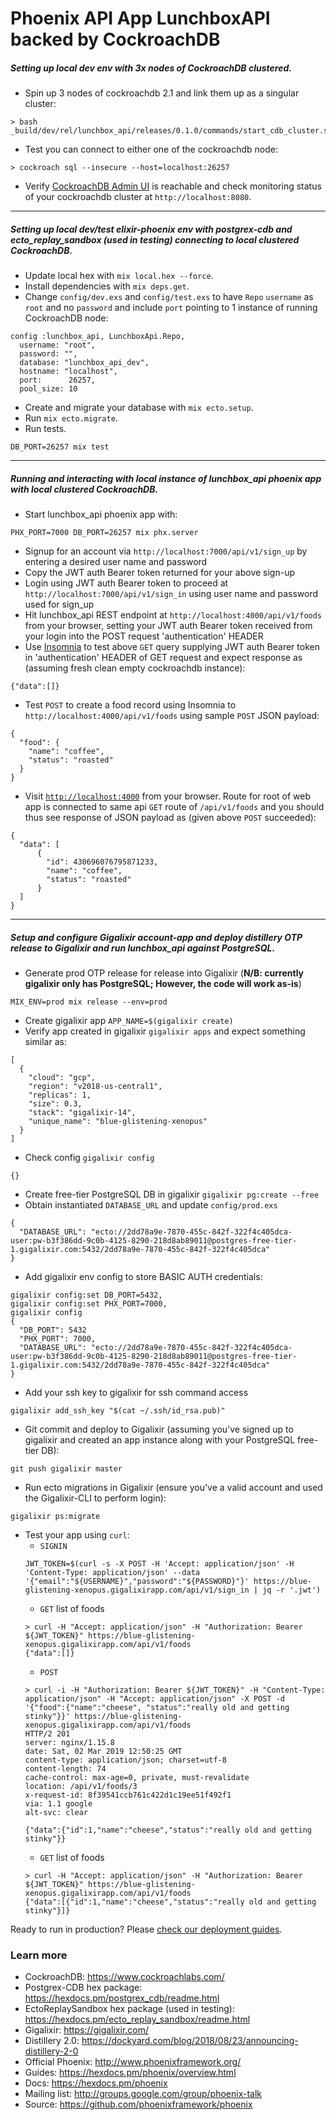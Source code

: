 # Phoenix API App LunchboxAPI backed by CockroachDB
##### Setting up local dev env with 3x nodes of CockroachDB clustered.
  * Spin up 3 nodes of cockroachdb 2.1 and link them up as a singular cluster:
  ```
  > bash _build/dev/rel/lunchbox_api/releases/0.1.0/commands/start_cdb_cluster.sh
  ```
  * Test you can connect to either one of the cockroachdb node:
  ```
  > cockroach sql --insecure --host=localhost:26257
  ```
  * Verify [CockroachDB Admin UI](https://www.cockroachlabs.com/docs/stable/admin-ui-overview-dashboard.html) is reachable and check monitoring status of your cockroachdb cluster at `http://localhost:8080`.
 ---
##### Setting up local dev/test elixir-phoenix env with postgrex-cdb and ecto_replay_sandbox (used in testing) connecting to local clustered CockroachDB.
  * Update local hex with `mix local.hex --force`.
  * Install dependencies with `mix deps.get`.
  * Change `config/dev.exs` and `config/test.exs` to have `Repo` `username` as `root` and no `password` and include `port` pointing to 1 instance of running CockroachDB node:
  ```
  config :lunchbox_api, LunchboxApi.Repo,
    username: "root",
    password: "",
    database: "lunchbox_api_dev",
    hostname: "localhost",
    port:      26257,
    pool_size: 10
  ```
  * Create and migrate your database with `mix ecto.setup`.
  * Run `mix ecto.migrate`.
  * Run tests.
  ```
  DB_PORT=26257 mix test
  ```
---
##### Running and interacting with local instance of lunchbox_api phoenix app with local clustered CockroachDB.
  * Start lunchbox_api phoenix app with:
  ```
  PHX_PORT=7000 DB_PORT=26257 mix phx.server
  ```
  * Signup for an account via `http://localhost:7000/api/v1/sign_up` by entering a desired user name and password
  * Copy the JWT auth Bearer token returned for your above sign-up
  * Login using JWT auth Bearer token to proceed at `http://localhost:7000/api/v1/sign_in` using user name and password used for sign_up
  * Hit lunchbox_api REST endpoint at `http://localhost:4000/api/v1/foods` from your browser, setting your JWT auth Bearer token received from your login into the POST request 'authentication' HEADER
  * Use [Insomnia](https://insomnia.rest/) to test above `GET` query supplying JWT auth Bearer token in 'authentication' HEADER of GET request and expect response as (assuming fresh clean empty cockroachdb instance):
  ```
  {"data":[]}
  ```
  * Test `POST` to create a food record using Insomnia to `http://localhost:4000/api/v1/foods` using sample `POST` JSON payload:
  ```
  {
    "food": {
      "name": "coffee",
      "status": "roasted"
    }
  }
  ```
  * Visit [`http://localhost:4000`](http://localhost:4000) from your browser. Route for root of web app is connected to same api `GET` route of `/api/v1/foods` and you should thus see response of JSON payload as (given above `POST` succeeded):
  ```
  {
    "data": [
        {
          "id": 430696076795871233,
          "name": "coffee",
          "status": "roasted"
        }
    ]
  }
  ```
---
##### Setup and configure Gigalixir account-app and deploy distillery OTP release to Gigalixir and run lunchbox_api against PostgreSQL.
  * Generate prod OTP release for release into Gigalixir (**N/B: currently gigalixir only has PostgreSQL; However, the code will work as-is**)
  ```
  MIX_ENV=prod mix release --env=prod
  ```
  * Create gigalixir app `APP_NAME=$(gigalixir create)`
  * Verify app created in gigalixir `gigalixir apps` and expect something similar as:
  ```
  [
    {
      "cloud": "gcp",
      "region": "v2018-us-central1",
      "replicas": 1,
      "size": 0.3,
      "stack": "gigalixir-14",
      "unique_name": "blue-glistening-xenopus"
    }
  ]
  ```
  * Check config `gigalixir config`
  ```
  {}
  ```
  * Create free-tier PostgreSQL DB in gigalixir `gigalixir pg:create --free`
  * Obtain instantiated `DATABASE_URL` and update `config/prod.exs`
  ```
  {
    "DATABASE_URL": "ecto://2dd78a9e-7870-455c-842f-322f4c405dca-user:pw-b3f386dd-9c0b-4125-8290-218d8ab89011@postgres-free-tier-1.gigalixir.com:5432/2dd78a9e-7870-455c-842f-322f4c405dca"
  }
  ```
  * Add gigalixir env config to store BASIC AUTH credentials:
  ```
  gigalixir config:set DB_PORT=5432,
  gigalixir config:set PHX_PORT=7000,
  gigalixir config
  {
    "DB_PORT": 5432
    "PHX_PORT": 7000,
    "DATABASE_URL": "ecto://2dd78a9e-7870-455c-842f-322f4c405dca-user:pw-b3f386dd-9c0b-4125-8290-218d8ab89011@postgres-free-tier-1.gigalixir.com:5432/2dd78a9e-7870-455c-842f-322f4c405dca"
  }
  ```
  * Add your ssh key to gigalixir for ssh command access
  ```
  gigalixir add_ssh_key "$(cat ~/.ssh/id_rsa.pub)"
  ```
  * Git commit and deploy to Gigalixir (assuming you've signed up to gigalixir and created an app instance along with your PostgreSQL free-tier DB):
  ```
  git push gigalixir master
  ```
  * Run ecto migrations in Gigalixir (ensure you've a valid account and used the Gigalixir-CLI to perform login):
  ```
  gigalixir ps:migrate
  ```
  * Test your app using `curl`:
    * `SIGNIN`
    ```
    JWT_TOKEN=$(curl -s -X POST -H 'Accept: application/json' -H 'Content-Type: application/json' --data '{"email":"${USERNAME}","password":"${PASSWORD}"}' https://blue-glistening-xenopus.gigalixirapp.com/api/v1/sign_in | jq -r '.jwt')
    ```
    * `GET` list of foods
    ```
    > curl -H "Accept: application/json" -H "Authorization: Bearer ${JWT_TOKEN}" https://blue-glistening-xenopus.gigalixirapp.com/api/v1/foods
    {"data":[]}
    ```
    * `POST`
    ```
    > curl -i -H "Authorization: Bearer ${JWT_TOKEN}" -H "Content-Type: application/json" -H "Accept: application/json" -X POST -d '{"food":{"name":"cheese", "status":"really old and getting stinky"}}' https://blue-glistening-xenopus.gigalixirapp.com/api/v1/foods
    HTTP/2 201
    server: nginx/1.15.8
    date: Sat, 02 Mar 2019 12:50:25 GMT
    content-type: application/json; charset=utf-8
    content-length: 74
    cache-control: max-age=0, private, must-revalidate
    location: /api/v1/foods/3
    x-request-id: 8f39541ccb761c422d1c19ee51f492f1
    via: 1.1 google
    alt-svc: clear

    {"data":{"id":1,"name":"cheese","status":"really old and getting stinky"}}
    ```
    * `GET` list of foods
    ```
    > curl -H "Accept: application/json" -H "Authorization: Bearer ${JWT_TOKEN}" https://blue-glistening-xenopus.gigalixirapp.com/api/v1/foods
    {"data":[{"id":1,"name":"cheese","status":"really old and getting stinky"}]}
    ```

Ready to run in production? Please [check our deployment guides](https://hexdocs.pm/phoenix/deployment.html).

### Learn more
  * CockroachDB: https://www.cockroachlabs.com/
  * Postgrex-CDB hex package: https://hexdocs.pm/postgrex_cdb/readme.html
  * EctoReplaySandbox hex package (used in testing): https://hexdocs.pm/ecto_replay_sandbox/readme.html
  * Gigalixir: https://gigalixir.com/
  * Distillery 2.0: https://dockyard.com/blog/2018/08/23/announcing-distillery-2-0
  * Official Phoenix: http://www.phoenixframework.org/
  * Guides: https://hexdocs.pm/phoenix/overview.html
  * Docs: https://hexdocs.pm/phoenix
  * Mailing list: http://groups.google.com/group/phoenix-talk
  * Source: https://github.com/phoenixframework/phoenix
